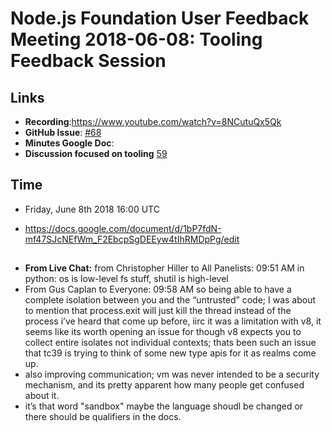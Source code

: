 # Node.js Foundation User Feedback Meeting 2018-06-08: Tooling Feedback Session

## Links

* **Recording**:https://www.youtube.com/watch?v=8NCutuQx5Qk 
* **GitHub Issue**: [#68](https://github.com/nodejs/user-feedback/issues/68)
* **Minutes Google Doc**: 
* **Discussion focused on tooling** [59](https://github.com/nodejs/user-feedback/issues/59) 

## Time
* Friday, June 8th 2018 16:00 UTC

* https://docs.google.com/document/d/1bP7fdN-mf47SJcNEfWm_F2EbcpSgDEEyw4tIhRMDpPg/edit 

##

* **From Live Chat:** from Christopher Hiller to All Panelists:  09:51 AM
 in python: os is low-level fs stuff, shutil is high-level
 * From Gus Caplan to Everyone:  09:58 AM so being able to have a complete isolation between you and the 
   “untrusted” code; I was about to mention that process.exit will just kill the thread instead of the process
   i’ve heard that come up before, iirc it was a limitation with v8, it seems like its worth opening an issue
   for though v8 expects you to collect entire isolates not individual contexts;
   thats been such an issue that tc39 is trying to think of some new type apis for it
   as realms come up.
 * also improving communication; vm was never intended to be a security mechanism, 
   and its pretty apparent how many people get confused about it. 
  * it’s that word "sandbox" maybe the language shoudl be changed or there should be qualifiers in the docs.
